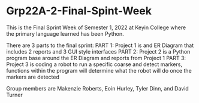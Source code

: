 # Grp22A-2-Final-Spint-Week

This is the Final Sprint Week of Semester 1, 2022 at Keyin College where the primary language learned has been Python.

There are 3 parts to the final sprint:
PART 1: Project 1 is and ER Diagram that includes 2 reports and 3 GUI style interfaces
PART 2: Project 2 is a Python program base around the ER Diagram and reports from Project 1
PART 3: Project 3 is coding a robot to run a specific coarse and detect markers, functions within the program will determine what 
the robot will do once the markers are detected

Group members are Makenzie Roberts, Eoin Hurley, Tyler Dinn, and David Turner
